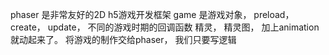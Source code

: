 phaser 是非常友好的2D h5游戏开发框架
game 是游戏对象， 
preload， create， update， 不同的游戏时期的回调函数
精灵， 精灵图， 加上animation 就动起来了。
将游戏的制作交给phaser， 我们只要写逻辑